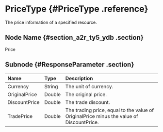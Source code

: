 # PriceType {#PriceType .reference}

The price information of a specified resource.

## Node Name {#section_a2r_ty5_ydb .section}

Price

## Subnode {#ResponseParameter .section}

|Name|Type|Description|
|:---|:---|:----------|
|Currency|String|The unit of currency.|
|OriginalPrice|Double|The original price.|
|DiscountPrice|Double|The trade discount.|
|TradePrice|Double|The trading price, equal to the value of OriginalPrice minus the value of DiscountPrice.|

